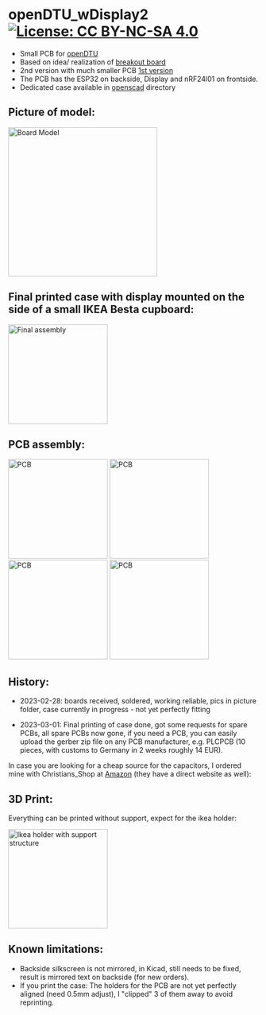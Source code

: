 # openDTU_wDisplay2 [![License: CC BY-NC-SA 4.0](https://img.shields.io/badge/License-CC%20BY--NC--SA%204.0-lightgrey.svg)](https://creativecommons.org/licenses/by-nc-sa/4.0/)

* Small PCB for [openDTU](https://github.com/tbnobody/OpenDTU)
* Based on idea/ realization of [breakout board](https://github.com/dokuhn/openDTU-BreakoutBoard)
* 2nd version with much smaller PCB [1st version](https://github.com/SteffMUC/openDTU_wDisplay)
* The PCB has the ESP32 on backside, Display and nRF24l01 on frontside.
* Dedicated case available in [openscad](https://github.com/SteffMUC/openDTU_wDisplay2/tree/main/openscad) directory

## Picture of model:
<p float="left">
  <img src="https://github.com/SteffMUC/openDTU_wDisplay2/blob/main/kicad_board3d.jpg" alt="Board Model" width="300"/>
</p>

## Final printed case with display mounted on the side of a small IKEA Besta cupboard:
<p float="left">
  <img src="https://github.com/SteffMUC/openDTU_wDisplay2/blob/main/pics/IMG_0781.jpg" alt="Final assembly" width="200"/>
</p>

## PCB assembly:
<p float="left">
  <img src="https://github.com/SteffMUC/openDTU_wDisplay2/blob/main/pics/IMG_0747.jpg" alt="PCB" width="200"/>
  <img src="https://github.com/SteffMUC/openDTU_wDisplay2/blob/main/pics/IMG_0748.jpg" alt="PCB" width="200"/>
  <img src="https://github.com/SteffMUC/openDTU_wDisplay2/blob/main/pics/IMG_0749.jpg" alt="PCB" width="200"/>
  <img src="https://github.com/SteffMUC/openDTU_wDisplay2/blob/main/pics/IMG_0759.jpg" alt="PCB" width="200"/>
</p>



## History:

* 2023-02-28: boards received, soldered, working reliable, pics in picture folder, case currently in progress - not yet perfectly fitting 

* 2023-03-01: Final printing of case done, got some requests for spare PCBs, all spare PCBs now gone, if you need a PCB, you can easily upload the gerber zip file on any PCB manufacturer, e.g. PLCPCB (10 pieces, with customs to Germany in 2 weeks roughly 14 EUR).

In case you are looking for a cheap source for the capacitors, I ordered mine with Christians_Shop at [Amazon](https://www.amazon.de/gp/product/B01MTSDA58/ref=ppx_yo_dt_b_search_asin_title?ie=UTF8&psc=1) (they have a direct website as well):


## 3D Print:
Everything can be printed without support, expect for the ikea holder:
<p float="left">
  <img src="https://github.com/SteffMUC/openDTU_wDisplay2/blob/main/pics/IMG_0780.jpg" alt="Ikea holder with support structure" width="200"/>
</p>

## Known limitations: 
* Backside silkscreen is not mirrored, in Kicad, still needs to be fixed, result is mirrored text on backside (for new orders).
* If you print the case: The holders for the PCB are not yet perfectly aligned (need 0.5mm adjust), I "clipped" 3 of them away to avoid reprinting.








 
